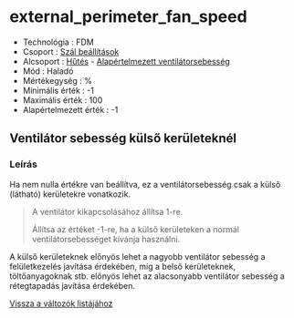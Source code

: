 # external\_perimeter\_fan\_speed

* Technológia : FDM
* Csoport : [Szál beállítások](../filament_settings/filament_settings.md)
* Alcsoport : [Hűtés](../filament_settings/filament_settings.md#refroidissement) - [Alapértelmezett ventilátorsebesség](external_perimeter_fan_speed.md)
* Mód : Haladó
* Mértékegység : %
* Minimális érték :  -1
* Maximális érték :  100
* Alapértelmezett érték :  -1

## Ventilátor sebesség külső kerületeknél

### Leírás

Ha nem nulla értékre van beállítva, ez a ventilátorsebesség csak a külső \(látható\) kerületekre vonatkozik.

> A ventilátor kikapcsolásához állítsa 1-re.
>
> Állítsa az értéket -1-re, ha a külső kerületeken a normál ventilátorsebességet kívánja használni.

A külső kerületeknek előnyös lehet a nagyobb ventilátor sebesség a felületkezelés javítása érdekében, míg a belső kerületeknek, töltőanyagoknak stb. előnyös lehet az alacsonyabb ventilátor sebesség a rétegtapadás javítása érdekében.

[Vissza a változók listájához](../../variable_list)

